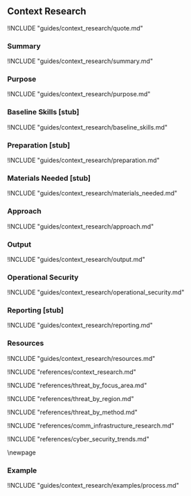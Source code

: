 ## Context Research

!INCLUDE "guides/context_research/quote.md"

### Summary

!INCLUDE "guides/context_research/summary.md"

### Purpose

!INCLUDE "guides/context_research/purpose.md"

### Baseline Skills [stub]

!INCLUDE "guides/context_research/baseline_skills.md"

### Preparation [stub]

!INCLUDE "guides/context_research/preparation.md"

### Materials Needed [stub]

!INCLUDE "guides/context_research/materials_needed.md"

### Approach

!INCLUDE "guides/context_research/approach.md"

### Output

!INCLUDE "guides/context_research/output.md"

### Operational Security

!INCLUDE "guides/context_research/operational_security.md"

### Reporting [stub]

!INCLUDE "guides/context_research/reporting.md"

### Resources

!INCLUDE "guides/context_research/resources.md"

!INCLUDE "references/context_research.md"

!INCLUDE "references/threat_by_focus_area.md"

!INCLUDE "references/threat_by_region.md"

!INCLUDE "references/threat_by_method.md"

!INCLUDE "references/comm_infrastructure_research.md"

!INCLUDE "references/cyber_security_trends.md"

\newpage

### Example

!INCLUDE "guides/context_research/examples/process.md"
